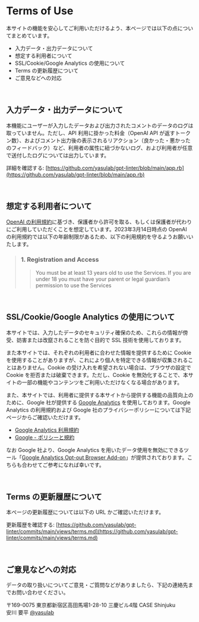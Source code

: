 # Terms of Use

本サイトの機能を安心してご利用いただけるよう、本ページでは以下の点についてまとめています。

- 入力データ・出力データについて
- 想定する利用者について
- SSL/Cookie/Google Analytics の使用について
- Terms の更新履歴について
- ご意見などへの対応

<br>


## 入力データ・出力データについて

本機能にユーザーが入力したデータおよび出力されたコメントのデータのログは取っていません。ただし、API 利用に掛かった料金（OpenAI API が返すトークン数）、およびコメント出力後の表示されるリアクション（良かった・悪かったのフィードバック）など、利用者の属性に紐づかないログ、および利用者が任意で送付したログについては出力しています。

詳細を確認する: [https://github.com/yasulab/gpt-linter/blob/main/app.rb](https://github.com/yasulab/gpt-linter/blob/main/app.rb)

<br>

## 想定する利用者について

[OpenAI の利用規約](https://openai.com/policies/terms-of-use#:~:text=You%20must%20be%20at%20least%2013%20years%20old%20to%20use%20the%20Services.%20If%20you%20are%20under%2018%20you%20must%20have%20your%20parent%20or%20legal%20guardian%E2%80%99s%20permission%20to%20use%20the%20Services.)に基づき、保護者から許可を取る、もしくは保護者が代わりにご利用していただくことを想定しています。2023年3月14日時点の OpenAI の利用規約では以下の年齢制限があるため、以下の利用規約を守るようお願いいたします。

> ### 1. Registration and Access
> > You must be at least 13 years old to use the Services. If you are under 18 you must have your parent or legal guardian’s permission to use the Services

<br>

## SSL/Cookie/Google Analytics の使用について

本サイトでは、入力したデータのセキュリティ確保のため、これらの情報が傍受、妨害または改竄されることを防ぐ目的で SSL 技術を使用しております。

また本サイトでは、それぞれの利用者に合わせた情報を提供するために Cookie を使用することがありますが、これにより個人を特定できる情報が収集されることはありません。Cookie の受け入れを希望されない場合は、ブラウザの設定で Cookie を拒否または破棄できます。ただし、Cookie を無効化することで、本サイトの一部の機能やコンテンツをご利用いただけなくなる場合があります。

また、本サイトでは、利用者に提供する本サイトから提供する機能の品質向上のために、Google 社が提供する [Google Analytics](https://marketingplatform.google.com/intl/ja/about/analytics/) を使用しております。Google Analytics の利用規約および Google 社のプライバシーポリシーについては下記ページからご確認いただけます。

- [Google Analytics 利用規約](https://marketingplatform.google.com/about/analytics/terms/jp/)
- [Google - ポリシーと規約](https://policies.google.com/?hl=ja)

なお Google 社より、Google Analytics を用いたデータ使用を無効にできるツール「[Google Analytics Opt-out Browser Add-on](https://tools.google.com/dlpage/gaoptout/?hl=ja)」が提供されております。こちらも合わせてご参考になれば幸いです。

<br>

## Terms の更新履歴について

本ページの更新履歴については以下の URL かご確認いただけます。

更新履歴を確認する: [https://github.com/yasulab/gpt-linter/commits/main/views/terms.md](https://github.com/yasulab/gpt-linter/commits/main/views/terms.md)

<br>

## ご意見などへの対応

データの取り扱いについてご意見・ご質問などがありましたら、下記の連絡先までお問い合わせください。

〒169-0075 東京都新宿区高田馬場1-28-10 三慶ビル4階 CASE Shinjuku<br>
安川 要平 [@yasulab](https://twitter.com/yasulab)

<br>
